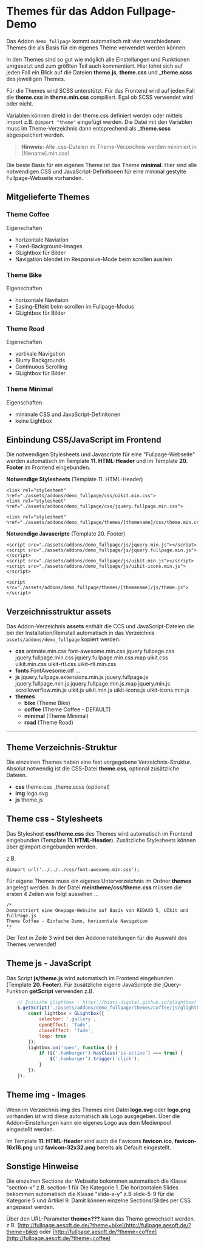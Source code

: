 # Themes für das Addon Fullpage-Demo

Das Addon `demo_fullpage` kommt automatisch mit vier verschiedenen Themes die als Basis für ein eigenes Theme verwendet werden können.

In den Themes sind so gut wie möglich alle Einstellungen und Funktionen umgesetzt und zum größten Teil auch kommentiert. Hier lohnt sich auf jeden Fall ein Blick auf die Dateien **theme.js**, **theme.css** und **_theme.scss** des jeweiligen Themes.

Für die Themes wird SCSS unterstützt. Für das Frontend wird auf jeden Fall die **theme.css** in **theme.min.css** compiliert. Egal ob SCSS verwendet wird oder nicht.

Variablen können direkt in der theme.css definiert werden oder mittels import z.B. `@import "theme"` eingefügt werden. Die Datei mit den Variablen muss im Theme-Verzeichnis dann entsprechend als **_theme.scss** abgespeichert werden.

> **Hinweis:**
Alle .css-Dateien im Theme-Verzeichnis werden minimiert in [filename].min.css!

Die beste Basis für ein eigenes Theme ist das Theme **minimal**. Hier sind alle notwendigen CSS und JavaScript-Definitionen für eine minimal gestylte Fullpage-Webseite vorhanden.

## Mitgelieferte Themes

### Theme Coffee

Eigenschaften
- horizontale Naviation
- Fixed-Background-Images
- GLightbox für Bilder
- Navigation blendet im Responsive-Mode beim scrollen aus/ein

### Theme Bike

Eigenschaften
- horizontale Navitaion
- Easing-Effekt beim scrollen im Fullpage-Modus
- GLightbox für Bilder

### Theme Road

Eigenschaften
- vertikale Navigation
- Blurry Backgrounds
- Continuous Scrolling
- GLightbox für Bilder

### Theme Minimal

Eigenschaften
- minimale CSS und JavaScript-Definitonen
- keine Lightbox



## Einbindung CSS/JavaScript im Frontend

Die notwendigen Stylesheets und Javascripte für eine "Fullpage-Webseite" werden automatisch im Template **11. HTML-Header** und im Template **20. Footer** im Frontend eingebunden.

**Notwendige Stylesheets** (Template 11. HTML-Header)

```
<link rel="stylesheet" href="./assets/addons/demo_fullpage/css/uikit.min.css">
<link rel="stylesheet" href="./assets/addons/demo_fullpage/css/jquery.fullpage.min.css">

<link rel="stylesheet" href="./assets/addons/demo_fullpage/themes/[themename]/css/theme.min.css">

```

**Notwendige Javascripte** (Template 20. Footer)

```
<script src="./assets/addons/demo_fullpage/js/jquery.min.js"></script>
<script src="./assets/addons/demo_fullpage/js/jquery.fullpage.min.js"></script>
<script src="./assets/addons/demo_fullpage/js/uikit.min.js"></script>
<script src="./assets/addons/demo_fullpage/js/uikit-icons.min.js"></script>

<script src="./assets/addons/demo_fullpage/themes/[themename]/js/theme.js"></script>

```

## Verzeichnisstruktur assets

Das Addon-Verzeichnis **assets** enthält die CCS und JavaScript-Dateien die bei der Installation/Reinstall automatisch
in das Verzeichnis `assets/addons/demo_fullpage` kopiert werden.

* **css**
	animate.min.css
	font-awesome.min.css
	jquery.fullpage.css
	jquery.fullpage.min.css
	jquery.fullpage.min.css.map
	uikit.css
	uikit.min.css
	uikit-rtl.css
	uikit-rtl.min.css
* **fonts**
	FontAwesome.otf
	...
* **js**
	jquery.fullpage.extensions.min.js
	jquery.fullpage.js
	jquery.fullpage.min.js
	jquery.fullpage.min.js.map
	jquery.min.js
	scrolloverflow.min.js
	uikit.js
	uikit.min.js
	uikit-icons.js
	uikit-icons.min.js
* **themes**
  * **bike** (Theme Bike)
  * **coffee** (Theme Coffee - DEFAULT)
  * **minimal** (Theme Minimal)
  * **road** (Theme Road)

---

## Theme Verzeichnis-Struktur

Die einzelnen Themes haben eine fest vorgegebene Verzeichnis-Struktur.
Absolut notwendig ist die CSS-Datei **theme.css**, optional zusätzliche Dateien.

* **css**
	theme.css
    _theme.scss (optional)
* **img**
	logo.svg
* **js**
	theme.js

## Theme css - Stylesheets

Das Stylesheet **css/theme.css** des Themes wird automatisch im Frontend eingebunden (Template **11. HTML-Header**).
Zusätzliche Stylesheets können über @import eingebunden werden.

z.B.

```
@import url('../../../css/font-awesome.min.css');
```

Für eigene Themes muss ein eigenes Unterverzeichnis im Ordner **themes** angelegt werden.
In der Datei **meintheme/css/theme.css** müssen die ersten 4 Zeilen wie folgt aussehen ...

```
/*
Demonstriert eine Onepage-Website auf Basis von REDAXO 5, UIkit und fullPage.js
Theme Coffee - Einfache Demo, horizontale Navigation
*/
```

Der Text in Zeile 3 wird bei den Addoneinstellungen für die Auswahl des Themes verwendet!

## Theme js - JavaScript

Das Script **js/theme.js** wird automatisch im Frontend eingebunden (Template **20. Footer**).
Für zusätzliche eigene JavaScripte die jQuery-Funktion **getScript** verwenden
z.B.

```javascript
    // Initiate glightbox - https://biati-digital.github.io/glightbox/
    $.getScript('./assets/addons/demo_fullpage/themes/coffee/js/glightbox.min.js', function () {
        const lightbox = GLightbox({
            selector: '.gallery',
            openEffect: 'fade',
            closeEffect: 'fade',
            loop: true
        });
        lightbox.on('open', function () {
            if ($('.hamburger').hasClass('is-active') === true) {
                $('.hamburger').trigger('click');
            }
        });
    });
```

## Theme img - Images

Wenn im Verzeichnis **img** des Themes eine Datei **logo.svg** oder **logo.png** vorhanden ist wird diese automatisch als Logo ausgegeben.
Über die Addon-Einstellungen kann ein eigenes Logo aus dem Medienpool eingestellt werden.

Im Template **11. HTML-Header** sind auch die Favicons **favicon.ico**, **favicon-16x16.png** und **favicon-32x32.png**
bereits als Default eingestellt.

## Sonstige Hinweise

Die einzelnen Sections der Webseite bokommen automatisch die Klasse "section-x" z.B. section-1 für Die Kategorie 1.
Die horizontalen Slides bekommen automatisch die Klasse "slide-x-y" z.B slide-5-9 für die Kategorie 5 und Artikel 9.
Damit können einzelne Sections/Slides per CSS angepasst werden.

Über den URL-Parameter **theme=???** kann das Theme gewechselt werden.
z.B. [http://fullpage.aesoft.de.de/?theme=bike](http://fullpage.aesoft.de/?theme=bike) oder [http://fullpage.aesoft.de/?theme=coffee](http://fullpage.aesoft.de/?theme=coffee)
